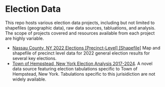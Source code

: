 # Election Data
This repo hosts various election data projects, including but not limited to shapefiles (geographic data), raw data sources, tabluations, and analysis. The scope of projects covered and resources available from each project are highly variable. 
*  [Nassau County, NY 2022 Elections [Precinct-Level] [Shapefile]](https://github.com/scepstein/Election-Data/tree/main/Nassau%20County%2C%20NY%20'22) Map and shapefile of precinct level data for 2022 general election results for several key elections. 
*  [Town of Hempstead, New York Election Analysis 2017-2024](https://github.com/scepstein/Election-Data/tree/main/Town%20of%20Hempstead%202025%20analysis). A novel data source featuring election tabulations specific to Town of Hempstead, New York. Tabulations specific to this jurisidiction are not widely available. 
